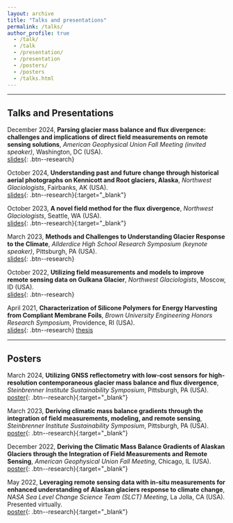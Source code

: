 ```yaml
---
layout: archive
title: "Talks and presentations"
permalink: /talks/
author_profile: true
  - /talk/
  - /talk
  - /presentation/
  - /presentation
  - /posters/
  - /posters
  - /talks.html
---
```

  
---
## Talks and Presentations

December 2024, **Parsing glacier mass balance and flux divergence: challenges and
implications of direct field measurements on remote sensing solutions**,
*American Geophysical Union Fall Meeting (invited speaker)*, Washington, DC (USA).\
[slides](/files/presentations/Wells_AGU_2024_Presentation.pdf){: .btn--research}

October 2024, **Understanding past and future change through historical aerial
photographs on Kennicott and Root glaciers, Alaska**, 
*Northwest Glaciologists*, Fairbanks, AK (USA).\
[slides](/files/presentations/Wells_NWG_2024_Presentation.pdf){: .btn--research}{:target="_blank"}

October 2023, **A novel field method for the flux divergence**, 
*Northwest Glaciologists*, Seattle, WA (USA).\
[slides](/files/presentations/Wells_NWG_2023_Presentation_v2_final.pdf){: .btn--research}{:target="_blank"}
  
March 2023, **Methods and Challenges to Understanding Glacier Response to the Climate**, 
*Allderdice High School Research Symposium (keynote speaker)*, Pittsburgh, PA (USA).\
[slides](/files/presentations/Wells_Allderdice_Symposium.pdf){: .btn--research}

October 2022, **Utilizing field measurements and models to improve remote sensing
data on Gulkana Glacier**,
*Northwest Glaciologists*, Moscow, ID (USA).\
[slides](/files/presentations/Wells_NWG_2022_Presentation.pdf){: .btn--research}

April 2021, **Characterization of Silicone Polymers for Energy Harvesting from Compliant Membrane Foils**,
*Brown University Engineering Honors Research Symposium*, Providence, RI (USA).\
[slides](/files/presentations/Wells-Thesis_Presentation_Apr16_2021.pdf){: .btn--research}
[thesis](/files/other/Wells_BSc_Thesis_Final_Signed.pdf)


---
## Posters

March 2024, **Utilizing GNSS reflectometry with low-cost sensors for high-resolution 
contemporaneous glacier mass balance and flux divergence**,
*Steinbrenner Institute Sustainability Symposium*, Pittsburgh, PA (USA).\
[poster](/files/posters/Wells_SteinbrennerSymposium_2024.pdf){: .btn--research}{:target="_blank"}

March 2023, **Deriving climatic mass balance gradients through the integration of field measurements, modeling, and remote sensing**,
*Steinbrenner Institute Sustainability Symposium*, Pittsburgh, PA (USA).\
[poster](/files/posters/Wells_SteinbrennerSymposium_2023.pdf){: .btn--research}{:target="_blank"}

December 2022, **Deriving the Climatic Mass Balance Gradients of Alaskan Glaciers 
through the Integration of Field Measurements and Remote Sensing**,
*American Geophysical Union Fall Meeting*, Chicago, IL (USA).\
[poster](/files/posters/Wells_AGU_Poster_2022_v3.pdf){: .btn--research}{:target="_blank"}

May 2022, **Leveraging remote sensing data with in-situ measurements for enhanced 
understanding of Alaskan glaciers response to climate change**,
*NASA Sea Level Change Science Team (SLCT) Meeting*, La Jolla, CA (USA). Presented virtually.\
[poster](/files/posters/Wells_NASA_SLCT_PosterFinal.pdf){: .btn--research}{:target="_blank"}


